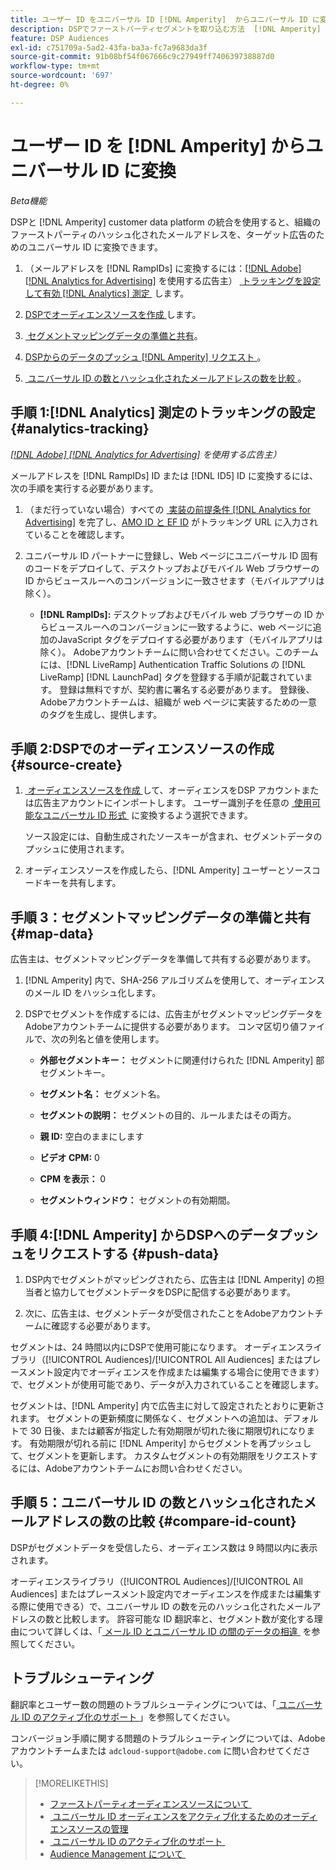 ```yaml
---
title: ユーザー ID をユニバーサル ID [!DNL Amperity]  からユニバーサル ID に変換
description: DSPでファーストパーティセグメントを取り込む方法  [!DNL Amperity]  説明します。
feature: DSP Audiences
exl-id: c751709a-5ad2-43fa-ba3a-fc7a9683da3f
source-git-commit: 91b08bf54f067666c9c27949ff740639738887d0
workflow-type: tm+mt
source-wordcount: '697'
ht-degree: 0%

---
```


# ユーザー ID を [!DNL Amperity] からユニバーサル ID に変換

*Beta機能*

DSPと [!DNL Amperity] customer data platform の統合を使用すると、組織のファーストパーティのハッシュ化されたメールアドレスを、ターゲット広告のためのユニバーサル ID に変換できます。

1. （メールアドレスを [!DNL RampIDs]<!-- or [!DNL ID5] IDs --> に変換するには：[[!DNL Adobe] [!DNL Analytics for Advertising]](/help/integrations/analytics/overview.md) を使用する広告主） [&#x200B; トラッキングを設定して有効  [!DNL Analytics]  測定 &#x200B;](#analytics-tracking) します。

1. [DSPでオーディエンスソースを作成 &#x200B;](#source-create) します。

1. [&#x200B; セグメントマッピングデータの準備と共有 &#x200B;](#map-data)。

1. [DSPからのデータのプッシュ  [!DNL Amperity]  リクエスト &#x200B;](#push-data)。

1. [&#x200B; ユニバーサル ID の数とハッシュ化されたメールアドレスの数を比較 &#x200B;](#compare-id-count)。

## 手順 1:[!DNL Analytics] 測定のトラッキングの設定 {#analytics-tracking}

*[[!DNL Adobe] [!DNL Analytics for Advertising]](/help/integrations/analytics/overview.md) を使用する広告主）*

メールアドレスを [!DNL RampIDs] ID または [!DNL ID5] ID に変換するには、次の手順を実行する必要があります。

1. （まだ行っていない場合）すべての [&#x200B; 実装の前提条件  [!DNL Analytics for Advertising]](/help/integrations/analytics/prerequisites.md) を完了し、[AMO ID と EF ID](/help/integrations/analytics/ids.md) がトラッキング URL に入力されていることを確認します。

1. ユニバーサル ID パートナーに登録し、Web ページにユニバーサル ID 固有のコードをデプロイして、デスクトップおよびモバイル Web ブラウザーの ID からビュースルーへのコンバージョンに一致させます（モバイルアプリは除く）。

   * **[!DNL RampIDs]:** デスクトップおよびモバイル web ブラウザーの ID からビュースルーへのコンバージョンに一致するように、web ページに追加のJavaScript タグをデプロイする必要があります（モバイルアプリは除く）。 Adobeアカウントチームに問い合わせてください。このチームには、[!DNL LiveRamp] Authentication Traffic Solutions の [!DNL LiveRamp] [!DNL LaunchPad] タグを登録する手順が記載されています。 登録は無料ですが、契約書に署名する必要があります。 登録後、Adobeアカウントチームは、組織が web ページに実装するための一意のタグを生成し、提供します。

## 手順 2:DSPでのオーディエンスソースの作成 {#source-create}

1. [&#x200B; オーディエンスソースを作成 &#x200B;](source-manage.md) して、オーディエンスをDSP アカウントまたは広告主アカウントにインポートします。 ユーザー識別子を任意の [&#x200B; 使用可能なユニバーサル ID 形式 &#x200B;](source-about.md) に変換するよう選択できます。

   ソース設定には、自動生成されたソースキーが含まれ、セグメントデータのプッシュに使用されます。

1. オーディエンスソースを作成したら、[!DNL Amperity] ユーザーとソースコードキーを共有します。

## 手順 3：セグメントマッピングデータの準備と共有 {#map-data}

広告主は、セグメントマッピングデータを準備して共有する必要があります。

1. [!DNL Amperity] 内で、SHA-256 アルゴリズムを使用して、オーディエンスのメール ID をハッシュ化します。

1. DSPでセグメントを作成するには、広告主がセグメントマッピングデータをAdobeアカウントチームに提供する必要があります。 コンマ区切り値ファイルで、次の列名と値を使用します。

   * **外部セグメントキー：** セグメントに関連付けられた [!DNL Amperity] 部セグメントキー。

   * **セグメント名：** セグメント名。

   * **セグメントの説明：** セグメントの目的、ルールまたはその両方。

   * **親 ID:** 空白のままにします

   * **ビデオ CPM:** 0

   * **CPM を表示：** 0

   * **セグメントウィンドウ：** セグメントの有効期間。

## 手順 4:[!DNL Amperity] からDSPへのデータプッシュをリクエストする {#push-data}

1. DSP内でセグメントがマッピングされたら、広告主は [!DNL Amperity] の担当者と協力してセグメントデータをDSPに配信する必要があります。

1. 次に、広告主は、セグメントデータが受信されたことをAdobeアカウントチームに確認する必要があります。

セグメントは、24 時間以内にDSPで使用可能になります。 オーディエンスライブラリ（[!UICONTROL Audiences]/[!UICONTROL All Audiences] またはプレースメント設定内でオーディエンスを作成または編集する場合に使用できます）で、セグメントが使用可能であり、データが入力されていることを確認します。

セグメントは、[!DNL Amperity] 内で広告主に対して設定されたとおりに更新されます。 セグメントの更新頻度に関係なく、セグメントへの追加は、デフォルトで 30 日後、または顧客が指定した有効期限が切れた後に期限切れになります。 有効期限が切れる前に [!DNL Amperity] からセグメントを再プッシュして、セグメントを更新します。 カスタムセグメントの有効期限をリクエストするには、Adobeアカウントチームにお問い合わせください。

## 手順 5：ユニバーサル ID の数とハッシュ化されたメールアドレスの数の比較 {#compare-id-count}

DSPがセグメントデータを受信したら、オーディエンス数は 9 時間以内に表示されます。

オーディエンスライブラリ（[!UICONTROL Audiences]/[!UICONTROL All Audiences] またはプレースメント設定内でオーディエンスを作成または編集する際に使用できる）で、ユニバーサル ID の数を元のハッシュ化されたメールアドレスの数と比較します。 許容可能な ID 翻訳率と、セグメント数が変化する理由について詳しくは、「[&#x200B; メール ID とユニバーサル ID の間のデータの相違 &#x200B;](#universal-ids-data-variances) を参照してください。

## トラブルシューティング

翻訳率とユーザー数の問題のトラブルシューティングについては、「[&#x200B; ユニバーサル ID のアクティブ化のサポート &#x200B;](/help/dsp/audiences/universal-ids.md)」を参照してください。

コンバージョン手順に関する問題のトラブルシューティングについては、Adobeアカウントチームまたは `adcloud-support@adobe.com` に問い合わせてください。

>[!MORELIKETHIS]
>
>* [&#x200B; ファーストパーティオーディエンスソースについて &#x200B;](/help/dsp/audiences/sources/source-about.md)
>* [&#x200B; ユニバーサル ID オーディエンスをアクティブ化するためのオーディエンスソースの管理 &#x200B;](source-manage.md)
>* [&#x200B; ユニバーサル ID のアクティブ化のサポート &#x200B;](/help/dsp/audiences/universal-ids.md)
>* [Audience Management について &#x200B;](/help/dsp/audiences/audience-about.md)
